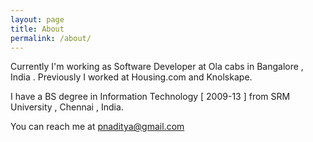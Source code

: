 ```yaml
---
layout: page
title: About
permalink: /about/
---
```


Currently I'm working as Software Developer at Ola cabs in Bangalore , India . Previously I worked at Housing.com and Knolskape.

I have a BS degree in Information Technology [ 2009-13 ] from SRM University , Chennai , India.

You can reach me at pnaditya@gmail.com 